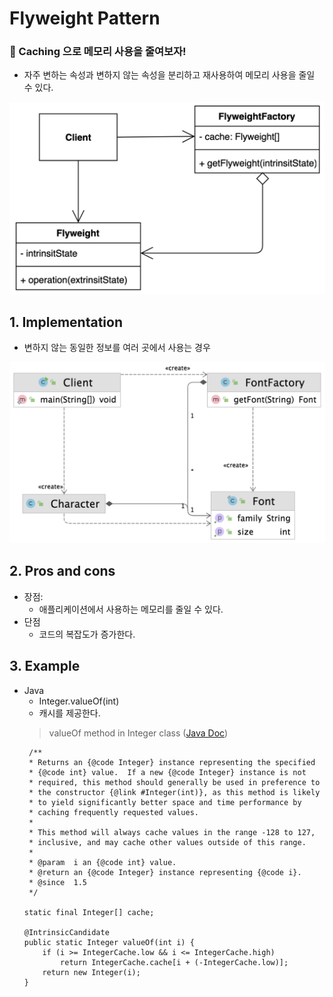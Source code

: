 # Flyweight Pattern

### 📝 Caching 으로 메모리 사용을 줄여보자!

* 자주 변하는 속성과 변하지 않는 속성을 분리하고 재사용하여 메모리 사용을 줄일 수 있다.

![](images/flyweightClassDiagram.png)
## 1. Implementation
* 변하지 않는 동일한 정보를 여러 곳에서 사용는 경우

![](images/fontFactory.png)
## 2. Pros and cons
* 장점:
    * 애플리케이션에서 사용하는 메모리를 줄일 수 있다.
* 단점
    * 코드의 복잡도가 증가한다.

## 3. Example
* Java
    * Integer.valueOf(int)
    * 캐시를 제공한다.
  > valueOf method in Integer class ([Java Doc](https://docs.oracle.com/javase/8/docs/api/java/lang/Integer.html#valueOf-int-))
    ```
     /**
     * Returns an {@code Integer} instance representing the specified
     * {@code int} value.  If a new {@code Integer} instance is not
     * required, this method should generally be used in preference to
     * the constructor {@link #Integer(int)}, as this method is likely
     * to yield significantly better space and time performance by
     * caching frequently requested values.
     *
     * This method will always cache values in the range -128 to 127,
     * inclusive, and may cache other values outside of this range.
     *
     * @param  i an {@code int} value.
     * @return an {@code Integer} instance representing {@code i}.
     * @since  1.5
     */
    
    static final Integer[] cache;
    
    @IntrinsicCandidate
    public static Integer valueOf(int i) {
        if (i >= IntegerCache.low && i <= IntegerCache.high)
            return IntegerCache.cache[i + (-IntegerCache.low)];
        return new Integer(i);
    }
  ```